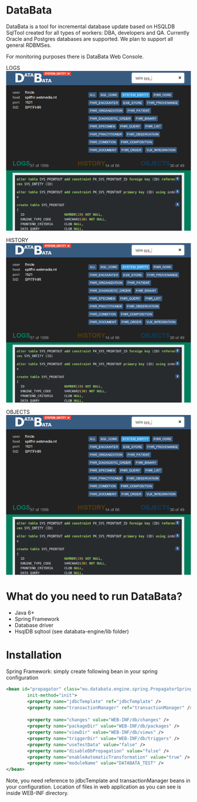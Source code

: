 DataBata
========

DataBata is a tool for incremental database update based on HSQLDB SqlTool created for all types of workers: DBA, developers and QA. Currently Oracle and Postgres databases are supported. We plan to support all general RDBMSes.

For monitoring purposes there is DataBata Web Console.

LOGS
![alt tag](web_console_screen1.png)

HISTORY
![alt tag](web_console_screen1.png)

OBJECTS
![alt tag](web_console_screen1.png)

What do you need to run DataBata?
========
- Java 6+
- Spring Framework
- Database driver
- HsqlDB sqltool (see databata-engine/lib folder)

Installation
========
Spring Framework: simply create following bean in your spring configuration
``` xml
<bean id="propagator" class="eu.databata.engine.spring.PropagatorSpringInstance"
		init-method="init">
		<property name="jdbcTemplate" ref="jdbcTemplate" />
		<property name="transactionManager" ref="transactionManager" />

		<property name="changes" value="WEB-INF/db/changes" />
		<property name="packageDir" value="WEB-INF/db/packages" />
		<property name="viewDir" value="WEB-INF/db/views" />
		<property name="triggerDir" value="WEB-INF/db/triggers" />
		<property name="useTestData" value="false" />
		<property name="disableDbPropagation" value="false" />
		<property name="enableAutomaticTransformation" value="true" />
		<property name="moduleName" value="DATABATA_TEST" />
</bean>
```
Note, you need reference to jdbcTemplate and transactionManager beans in your configuration.
Location of files in web application as you can see is inside WEB-INF directory. 

